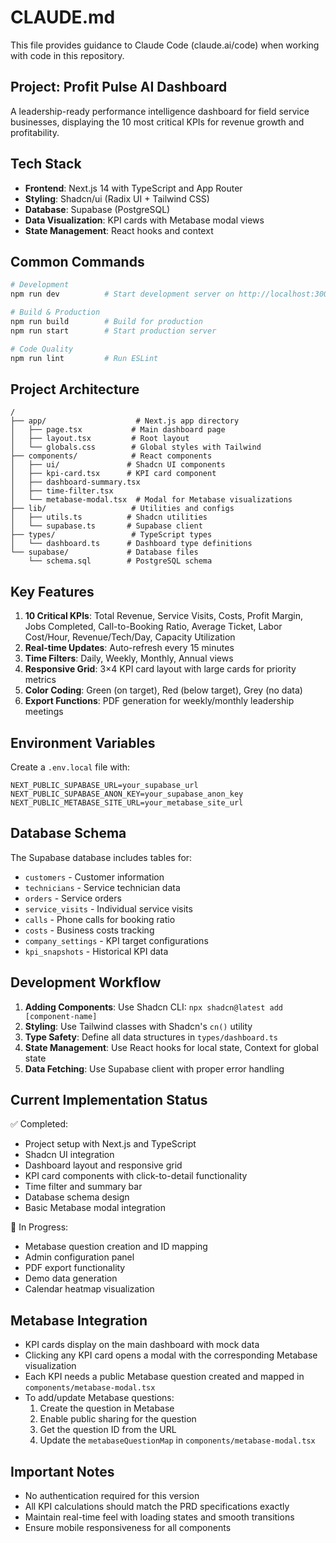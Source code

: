 # CLAUDE.md

This file provides guidance to Claude Code (claude.ai/code) when working with code in this repository.

## Project: Profit Pulse AI Dashboard

A leadership-ready performance intelligence dashboard for field service businesses, displaying the 10 most critical KPIs for revenue growth and profitability.

## Tech Stack

- **Frontend**: Next.js 14 with TypeScript and App Router
- **Styling**: Shadcn/ui (Radix UI + Tailwind CSS)
- **Database**: Supabase (PostgreSQL)
- **Data Visualization**: KPI cards with Metabase modal views
- **State Management**: React hooks and context

## Common Commands

```bash
# Development
npm run dev          # Start development server on http://localhost:3000

# Build & Production
npm run build        # Build for production
npm run start        # Start production server

# Code Quality
npm run lint         # Run ESLint
```

## Project Architecture

```
/
├── app/                    # Next.js app directory
│   ├── page.tsx           # Main dashboard page
│   ├── layout.tsx         # Root layout
│   └── globals.css        # Global styles with Tailwind
├── components/            # React components
│   ├── ui/               # Shadcn UI components
│   ├── kpi-card.tsx      # KPI card component
│   ├── dashboard-summary.tsx
│   ├── time-filter.tsx
│   └── metabase-modal.tsx  # Modal for Metabase visualizations
├── lib/                   # Utilities and configs
│   ├── utils.ts          # Shadcn utilities
│   └── supabase.ts       # Supabase client
├── types/                 # TypeScript types
│   └── dashboard.ts      # Dashboard type definitions
└── supabase/             # Database files
    └── schema.sql        # PostgreSQL schema

```

## Key Features

1. **10 Critical KPIs**: Total Revenue, Service Visits, Costs, Profit Margin, Jobs Completed, Call-to-Booking Ratio, Average Ticket, Labor Cost/Hour, Revenue/Tech/Day, Capacity Utilization
2. **Real-time Updates**: Auto-refresh every 15 minutes
3. **Time Filters**: Daily, Weekly, Monthly, Annual views
4. **Responsive Grid**: 3×4 KPI card layout with large cards for priority metrics
5. **Color Coding**: Green (on target), Red (below target), Grey (no data)
6. **Export Functions**: PDF generation for weekly/monthly leadership meetings

## Environment Variables

Create a `.env.local` file with:
```
NEXT_PUBLIC_SUPABASE_URL=your_supabase_url
NEXT_PUBLIC_SUPABASE_ANON_KEY=your_supabase_anon_key
NEXT_PUBLIC_METABASE_SITE_URL=your_metabase_site_url
```

## Database Schema

The Supabase database includes tables for:
- `customers` - Customer information
- `technicians` - Service technician data
- `orders` - Service orders
- `service_visits` - Individual service visits
- `calls` - Phone calls for booking ratio
- `costs` - Business costs tracking
- `company_settings` - KPI target configurations
- `kpi_snapshots` - Historical KPI data

## Development Workflow

1. **Adding Components**: Use Shadcn CLI: `npx shadcn@latest add [component-name]`
2. **Styling**: Use Tailwind classes with Shadcn's `cn()` utility
3. **Type Safety**: Define all data structures in `types/dashboard.ts`
4. **State Management**: Use React hooks for local state, Context for global state
5. **Data Fetching**: Use Supabase client with proper error handling

## Current Implementation Status

✅ Completed:
- Project setup with Next.js and TypeScript
- Shadcn UI integration
- Dashboard layout and responsive grid
- KPI card components with click-to-detail functionality
- Time filter and summary bar
- Database schema design
- Basic Metabase modal integration

🚧 In Progress:
- Metabase question creation and ID mapping
- Admin configuration panel
- PDF export functionality
- Demo data generation
- Calendar heatmap visualization

## Metabase Integration

- KPI cards display on the main dashboard with mock data
- Clicking any KPI card opens a modal with the corresponding Metabase visualization
- Each KPI needs a public Metabase question created and mapped in `components/metabase-modal.tsx`
- To add/update Metabase questions:
  1. Create the question in Metabase
  2. Enable public sharing for the question
  3. Get the question ID from the URL
  4. Update the `metabaseQuestionMap` in `components/metabase-modal.tsx`

## Important Notes

- No authentication required for this version
- All KPI calculations should match the PRD specifications exactly
- Maintain real-time feel with loading states and smooth transitions
- Ensure mobile responsiveness for all components